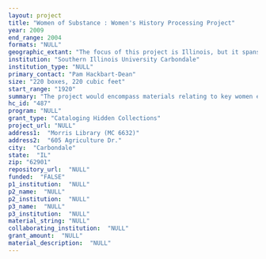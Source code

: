 ```yaml
--- 
layout: project 
title: "Women of Substance : Women's History Processing Project"
year: 2009
end_range: 2004
formats: "NULL"
geographic_extant: "The focus of this project is Illinois, but it spans the United States and includes American women who spent their careers abroad."
institution: "Southern Illinois University Carbondale"
institution_type: "NULL"
primary_contact: "Pam Hackbart-Dean"
size: "220 boxes, 220 cubic feet"
start_range: "1920"
summary: "The project would encompass materials relating to key women educators and activists from Illinois, the Midwest and the nation from 1920 to 2004. The selected collections contain the personal and professional papers of nine distinguished women. The collections highlight some of the most transformational moments and movements of education, women's rights and political activism, including health education, pro-choice advocacy, and the equal rights movement. The collections include the papers of nine distinguished and notable women: Louisa Rosenblatt (educator and developer of the Reader-Response Theory in the teaching of literature, and a student of John Dewey); Anne West Lindsay (journalist and fiction writer); Elena Sliepcertich (educator and developer of health education programs used around country); Katherine Dunham (African American educator, anthropologist and dancer—pioneer of the Dunham technique); Helen Topping (educator and missionary to Japan); Jane Adams (educator and anthropologist of the Mississippi delta region); Carolyn Plochmann (educator and nationally renowned artist); Betty Mitchell (educator and local historian); Lillian Adams (social activist and founder of Southern Illinois ACLU and Planned Parenthood)."
hc_id: "487"
program: "NULL"
grant_type: "Cataloging Hidden Collections"
project_url: "NULL"
address1:  "Morris Library (MC 6632)"
address2:  "605 Agriculture Dr."
city:  "Carbondale"
state:  "IL"
zip: "62901"
repository_url:  "NULL"
funded:  "FALSE"
p1_institution:  "NULL"
p2_name:  "NULL"
p2_institution:  "NULL"
p3_name:  "NULL"
p3_institution:  "NULL"
material_string: "NULL"
collaborating_institution:  "NULL"
grant_amount:  "NULL"
material_description:  "NULL"
---
```

